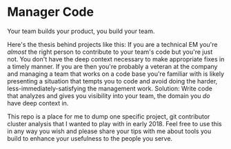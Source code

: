 # Manager Code

Your team builds your product, you build your team.

Here's the thesis behind projects like this: If you are a technical EM you're *almost* the right person to contribute to your team's code but you're just not. You don't have the deep context necessary to make appropriate fixes in a timely manner. If you are then you're probably a veteran at the company and managing a team that works on a code base you're familiar with is likely presenting a situation that tempts you to code and avoid doing the harder, less-immediately-satisfying the management work.
Solution: Write code that analyzes and gives you visibility into your team, the domain you _do_ have deep context in.

This repo is a place for me to dump one specific project, git contributor cluster analysis that I wanted to play with in early 2018. Feel free to use this in any way you wish and please share your tips with me about tools you build to enhance your usefulness to the people you serve.
